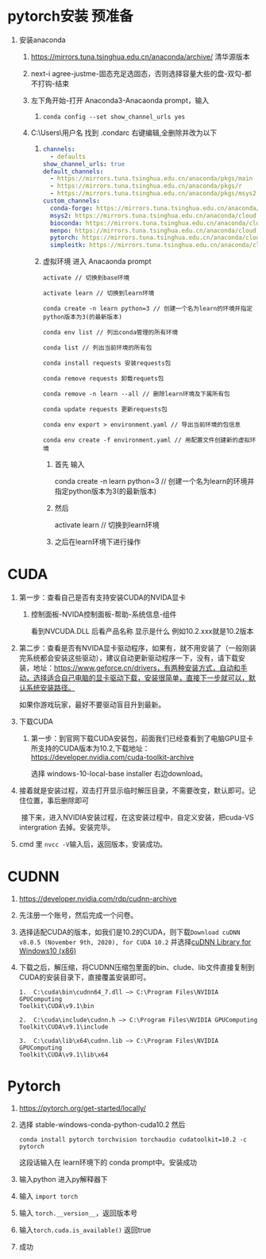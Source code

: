 # pytorch安装 预准备

1. 安装anaconda

   1. https://mirrors.tuna.tsinghua.edu.cn/anaconda/archive/ 清华源版本

   2. next-i agree-justme-固态充足选固态，否则选择容量大些的盘-双勾-都不打钩-结束

   3. 左下角开始-打开 Anaconda3-Anacaonda prompt，输入

      1. `conda config --set show_channel_urls yes`

   4. C:\Users\用户名 找到 .condarc 右键编辑,全删除并改为以下

      1. ```yaml
         channels:
           - defaults
         show_channel_urls: true
         default_channels:
           - https://mirrors.tuna.tsinghua.edu.cn/anaconda/pkgs/main
           - https://mirrors.tuna.tsinghua.edu.cn/anaconda/pkgs/r
           - https://mirrors.tuna.tsinghua.edu.cn/anaconda/pkgs/msys2
         custom_channels:
           conda-forge: https://mirrors.tuna.tsinghua.edu.cn/anaconda/cloud
           msys2: https://mirrors.tuna.tsinghua.edu.cn/anaconda/cloud
           bioconda: https://mirrors.tuna.tsinghua.edu.cn/anaconda/cloud
           menpo: https://mirrors.tuna.tsinghua.edu.cn/anaconda/cloud
           pytorch: https://mirrors.tuna.tsinghua.edu.cn/anaconda/cloud
           simpleitk: https://mirrors.tuna.tsinghua.edu.cn/anaconda/cloud
         ```

      2. 虚拟环境
         进入 Anacaonda prompt

         ```
         activate // 切换到base环境
         
         activate learn // 切换到learn环境
         
         conda create -n learn python=3 // 创建一个名为learn的环境并指定python版本为3(的最新版本)
         
         conda env list // 列出conda管理的所有环境
         
         conda list // 列出当前环境的所有包
         
         conda install requests 安装requests包
         
         conda remove requests 卸载requets包
         
         conda remove -n learn --all // 删除learn环境及下属所有包
         
         conda update requests 更新requests包
         
         conda env export > environment.yaml // 导出当前环境的包信息
         
         conda env create -f environment.yaml // 用配置文件创建新的虚拟环境
         ```

         1. 首先 输入 

            conda create -n learn python=3 // 创建一个名为learn的环境并指定python版本为3(的最新版本)

         2. 然后 

            activate learn // 切换到learn环境

         3. 之后在learn环境下进行操作



# CUDA

1. 第一步：查看自己是否有支持安装CUDA的NVIDA显卡

   1. 控制面板-NVIDA控制面板-帮助-系统信息-组件

      看到NVCUDA.DLL 后看产品名称 显示是什么 例如10.2.xxx就是10.2版本

2. 第二步：查看是否有NVIDA显卡驱动程序，如果有，就不用安装了（一般刚装完系统都会安装这些驱动），建议自动更新驱动程序一下，没有，请下载安装，地址：https://www.geforce.cn/drivers，有两种安装方式，自动和手动，选择适合自己电脑的显卡驱动下载，安装很简单，直接下一步就可以，默认系统安装路径。

   如果你游戏玩家，最好不要驱动盲目升到最新。

3. 下载CUDA

   1. 第一步：到官网下载CUDA安装包，前面我们已经查看到了电脑GPU显卡所支持的CUDA版本为10.2,下载地址：https://developer.nvidia.com/cuda-toolkit-archive

      选择 windows-10-local-base installer 右边download。

4. 接着就是安装过程，双击打开显示临时解压目录，不需要改变，默认即可。记住位置，事后删除即可

   ​     接下来，进入NVIDIA安装过程，在这安装过程中，自定义安装，把cuda-VS intergration 去掉。安装完毕。

5. cmd 里 `nvcc -V`输入后，返回版本，安装成功。



# CUDNN

1. https://developer.nvidia.com/rdp/cudnn-archive

2. 先注册一个账号，然后完成一个问卷。

3. 选择适配CUDA的版本，如我们是10.2的CUDA，则下载`Download cuDNN v8.0.5 (November 9th, 2020), for CUDA 10.2` 并选择[cuDNN Library for Windows10 (x86)](https://developer.nvidia.com/compute/machine-learning/cudnn/secure/8.2.1.32/10.2_06072021/cudnn-10.2-windows10-x64-v8.2.1.32.zip)

4. 下载之后，解压缩，将CUDNN压缩包里面的bin、clude、lib文件直接复制到CUDA的安装目录下，直接覆盖安装即可。

   ```
   1.  C:\cuda\bin\cudnn64_7.dll —> C:\Program Files\NVIDIA GPUComputing 
   Toolkit\CUDA\v9.1\bin
   
   2.  C:\cuda\include\cudnn.h —> C:\Program Files\NVIDIA GPUComputing 
   Toolkit\CUDA\v9.1\include
   
   3.  C:\cuda\lib\x64\cudnn.lib —> C:\Program Files\NVIDIA GPUComputing 
   Toolkit\CUDA\v9.1\lib\x64
   ```



# Pytorch

1. https://pytorch.org/get-started/locally/

2. 选择 stable-windows-conda-python-cuda10.2 然后

   ```
   conda install pytorch torchvision torchaudio cudatoolkit=10.2 -c pytorch
   ```

   这段话输入在 learn环境下的 conda prompt中。安装成功

3. 输入python 进入py解释器下

4. 输入 `import torch`

5. 输入 `torch.__version__`，返回版本号

6. 输入`torch.cuda.is_available()` 返回true

7. 成功